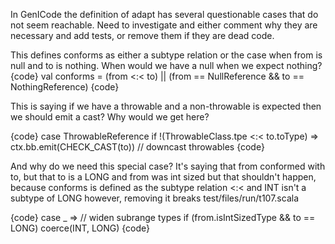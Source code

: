 In GenICode the definition of adapt has several questionable cases that do not seem reachable. Need to investigate and either comment why they are necessary and add tests, or remove them if they are dead code.

This defines conforms as either a subtype relation or the case when from is null and to is nothing. When would we have a null when we expect nothing?
{code}
      val conforms = (from <:< to) || (from == NullReference && to == NothingReference)
{code}

This is saying if we have a throwable and a non-throwable is expected then we should emit a cast? Why would we get here?

{code}
        case ThrowableReference if !(ThrowableClass.tpe <:< to.toType) => ctx.bb.emit(CHECK_CAST(to)) // downcast throwables
{code}

And why do we need this special case? It's saying that from conformed with to, but that to is a LONG and from was int sized but that shouldn't happen, because conforms is defined as the subtype relation <:< and INT isn't a subtype of LONG however, removing it breaks test/files/run/t107.scala

{code}
        case _                                                         =>
          // widen subrange types
          if (from.isIntSizedType && to == LONG)
            coerce(INT, LONG)
{code}
